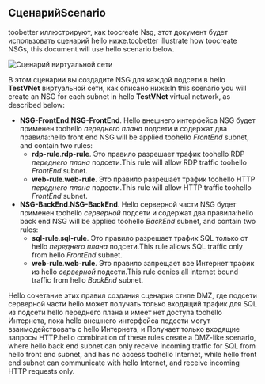 ## <a name="scenario"></a><span data-ttu-id="ee3c1-101">Сценарий</span><span class="sxs-lookup"><span data-stu-id="ee3c1-101">Scenario</span></span>
<span data-ttu-id="ee3c1-102">toobetter иллюстрируют, как toocreate Nsg, этот документ будет использовать сценарий hello ниже.</span><span class="sxs-lookup"><span data-stu-id="ee3c1-102">toobetter illustrate how toocreate NSGs, this document will use hello scenario below.</span></span>

![Сценарий виртуальной сети](./media/virtual-networks-create-nsg-scenario-include/figure1.png)

<span data-ttu-id="ee3c1-104">В этом сценарии вы создадите NSG для каждой подсети в hello **TestVNet** виртуальной сети, как описано ниже:</span><span class="sxs-lookup"><span data-stu-id="ee3c1-104">In this scenario you will create an NSG for each subnet in hello **TestVNet** virtual network, as described below:</span></span> 

* <span data-ttu-id="ee3c1-105">**NSG-FrontEnd**.</span><span class="sxs-lookup"><span data-stu-id="ee3c1-105">**NSG-FrontEnd**.</span></span> <span data-ttu-id="ee3c1-106">Hello внешнего интерфейса NSG будет применен toohello *переднего плана* подсети и содержат два правила:</span><span class="sxs-lookup"><span data-stu-id="ee3c1-106">hello front end NSG will be applied toohello *FrontEnd* subnet, and contain two rules:</span></span>    
  * <span data-ttu-id="ee3c1-107">**rdp-rule**.</span><span class="sxs-lookup"><span data-stu-id="ee3c1-107">**rdp-rule**.</span></span> <span data-ttu-id="ee3c1-108">Это правило разрешает трафик toohello RDP *переднего плана* подсети.</span><span class="sxs-lookup"><span data-stu-id="ee3c1-108">This rule will allow RDP traffic toohello *FrontEnd* subnet.</span></span>
  * <span data-ttu-id="ee3c1-109">**web-rule**.</span><span class="sxs-lookup"><span data-stu-id="ee3c1-109">**web-rule**.</span></span> <span data-ttu-id="ee3c1-110">Это правило разрешает трафик toohello HTTP *переднего плана* подсети.</span><span class="sxs-lookup"><span data-stu-id="ee3c1-110">This rule will allow HTTP traffic toohello *FrontEnd* subnet.</span></span>
* <span data-ttu-id="ee3c1-111">**NSG-BackEnd**.</span><span class="sxs-lookup"><span data-stu-id="ee3c1-111">**NSG-BackEnd**.</span></span> <span data-ttu-id="ee3c1-112">Hello серверной части NSG будет применен toohello *серверной* подсети и содержат два правила:</span><span class="sxs-lookup"><span data-stu-id="ee3c1-112">hello back end NSG will be applied toohello *BackEnd* subnet, and contain two rules:</span></span>    
  * <span data-ttu-id="ee3c1-113">**sql-rule**.</span><span class="sxs-lookup"><span data-stu-id="ee3c1-113">**sql-rule**.</span></span> <span data-ttu-id="ee3c1-114">Это правило разрешает трафик SQL только от hello *переднего плана* подсети.</span><span class="sxs-lookup"><span data-stu-id="ee3c1-114">This rule allows SQL traffic only from hello *FrontEnd* subnet.</span></span>
  * <span data-ttu-id="ee3c1-115">**web-rule**.</span><span class="sxs-lookup"><span data-stu-id="ee3c1-115">**web-rule**.</span></span> <span data-ttu-id="ee3c1-116">Это правило запрещает все Интернет трафик из hello *серверной* подсети.</span><span class="sxs-lookup"><span data-stu-id="ee3c1-116">This rule denies all internet bound traffic from hello *BackEnd* subnet.</span></span>

<span data-ttu-id="ee3c1-117">Hello сочетание этих правил создания сценария стиле DMZ, где подсети серверной части hello может получать только входящий трафик для SQL из подсети hello переднего плана и имеет нет доступа toohello Интернета, пока hello внешнего интерфейса подсети могут взаимодействовать с hello Интернета, и Получает только входящие запросы HTTP.</span><span class="sxs-lookup"><span data-stu-id="ee3c1-117">hello combination of these rules create a DMZ-like scenario, where hello back end subnet can only receive incoming traffic for SQL from hello front end subnet, and has no access toohello Internet, while hello front end subnet can communicate with hello Internet, and receive incoming HTTP requests only.</span></span>

